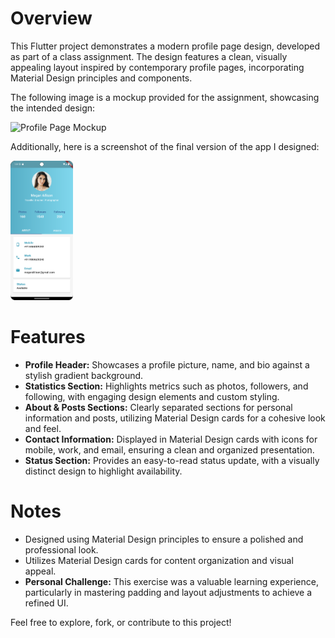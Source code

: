 # Overview
This Flutter project demonstrates a modern profile page design, developed as part of a class assignment. The design features a clean, visually appealing layout inspired by contemporary profile pages, incorporating Material Design principles and components.

The following image is a mockup provided for the assignment, showcasing the intended design:

<img src="https://cdn6.aptoide.com/imgs/3/a/a/3aa63e17967be028411cba853348ed20_screen.png" alt="Profile Page Mockup" width="100"/>

Additionally, here is a screenshot of the final version of the app I designed:

<img src="https://raw.githubusercontent.com/aanaahitaa/CodeToInspire_ProfilePageDesign/master/Screenshot_ProfilePageDesign.png" alt="Final App Screenshot" width="100"/>

# Features
- **Profile Header:** Showcases a profile picture, name, and bio against a stylish gradient background.
- **Statistics Section:** Highlights metrics such as photos, followers, and following, with engaging design elements and custom styling.
- **About & Posts Sections:** Clearly separated sections for personal information and posts, utilizing Material Design cards for a cohesive look and feel.
- **Contact Information:** Displayed in Material Design cards with icons for mobile, work, and email, ensuring a clean and organized presentation.
- **Status Section:** Provides an easy-to-read status update, with a visually distinct design to highlight availability.

# Notes
- Designed using Material Design principles to ensure a polished and professional look.
- Utilizes Material Design cards for content organization and visual appeal.
- **Personal Challenge:** This exercise was a valuable learning experience, particularly in mastering padding and layout adjustments to achieve a refined UI.

Feel free to explore, fork, or contribute to this project!
